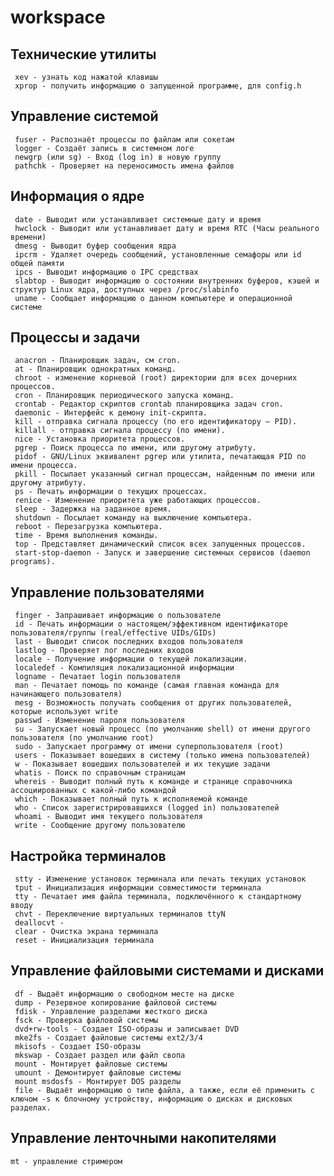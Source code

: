 workspace
=========

Технические утилиты
---
     xev - узнать код нажатой клавишы
     xprop - получить информацию о запущенной программе, для config.h

Управление системой
---
     fuser - Распознаёт процессы по файлам или сокетам
     logger - Создаёт запись в системном логе
     newgrp (или sg) - Вход (log in) в новую группу
     pathchk - Проверяет на переносимость имена файлов

Информация о ядре
---
     date - Выводит или устанавливает системные дату и время
     hwclock - Выводит или устанавливает дату и время RTC (Часы реального времени)
     dmesg - Выводит буфер сообщения ядра
     ipcrm - Удаляет очередь сообщений, установленные семафоры или id общей памяти
     ipcs - Выводит информацию о IPC средствах
     slabtop - Выводит информацию о состоянии внутренних буферов, кэшей и структур Linux ядра, доступных через /proc/slabinfo
     uname - Сообщает информацию о данном компьютере и операционной системе

Процессы и задачи
---
     anacron - Планировщик задач, см cron.
     at - Планировщик однократных команд.
     chroot - изменение корневой (root) директории для всех дочерних процессов.
     cron - Планировщик периодического запуска команд.
     crontab - Редактор скриптов crontab планировщика задач cron.
     daemonic - Интерфейс к демону init-скрипта.
     kill - отправка сигнала процессу (по его идентификатору — PID).
     killall - отправка сигнала процессу (по имени).
     nice - Установка приоритета процессов.
     pgrep - Поиск процесса по имени, или другому атрибуту.
     pidof - GNU/Linux эквивалент pgrep или утилита, печатающая PID по имени процесса.
     pkill - Посылает указанный сигнал процессам, найденным по имени или другому атрибуту.
     ps - Печать информации о текущих процессах.
     renice - Изменение приоритета уже работающих процессов.
     sleep - Задержка на заданное время.
     shutdown - Посылает команду на выключение компьютера.
     reboot - Перезагрузка компьютера.
     time - Время выполнения команды.
     top - Представляет динамический список всех запущенных процессов.
     start-stop-daemon - Запуск и завершение системных сервисов (daemon programs).

Управление пользователями
---
     finger - Запрашивает информацию о пользователе
     id - Печать информации о настоящем/эффективном идентификаторе пользователя/группы (real/effective UIDs/GIDs)
     last - Выводит список последних входов пользователя
     lastlog - Проверяет лог последних входов
     locale - Получение информации о текущей локализации.
     localedef - Компиляция локализационной информации
     logname - Печатает login пользователя
     man - Печатает помощь по команде (самая главная команда для начинающего пользователя)
     mesg - Возможность получать сообщения от других пользователей, которые используют write
     passwd - Изменение пароля пользователя
     su - Запускает новый процесс (по умолчанию shell) от имени другого пользователя (по умолчанию root)
     sudo - Запускает программу от имени суперпользователя (root)
     users - Показывает вошедших в систему (только имена пользователей)
     w - Показывает вошедших пользователей и их текущие задачи
     whatis - Поиск по справочным страницам
     whereis - Выводит полный путь к команде и странице справочника ассоциированных с какой-либо командой
     which - Показывает полный путь к исполняемой команде
     who - Список зарегистрировавшихся (logged in) пользователей
     whoami - Выводит имя текущего пользователя
     write - Сообщение другому пользователю

Настройка терминалов
---
     stty - Изменение установок терминала или печать текущих установок
     tput - Инициализация информации совместимости терминала
     tty - Печатает имя файла терминала, подключённого к стандартному вводу
     chvt - Переключение виртуальных терминалов ttyN
     deallocvt -
     clear - Очистка экрана терминала
     reset - Инициализация терминала

Управление файловыми системами и дисками
---
     df - Выдаёт информацию о свободном месте на диске
     dump - Резервное копирование файловой системы
     fdisk - Управление разделами жесткого диска
     fsck - Проверка файловой системы
     dvd+rw-tools - Создает ISO-образы и записывает DVD
     mke2fs - Создает файловые системы ext2/3/4
     mkisofs - Создает ISO-образы
     mkswap - Создает раздел или файл свопа
     mount - Монтирует файловые системы
     umount - Демонтирует файловые системы
     mount msdosfs - Монтирует DOS разделы
     file - Выдаёт информацию о типе файла, а также, если её применить с ключом -s к блочному устройству, информацию о дисках и дисковых разделах.

Управление ленточными накопителями
---
    mt - управление стримером
